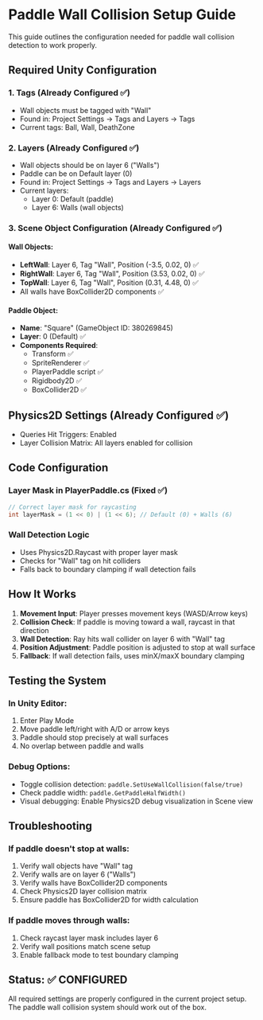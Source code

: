 # Paddle Wall Collision Setup Guide

This guide outlines the configuration needed for paddle wall collision detection to work properly.

## Required Unity Configuration

### 1. Tags (Already Configured ✅)
- Wall objects must be tagged with "Wall"
- Found in: Project Settings → Tags and Layers → Tags
- Current tags: Ball, Wall, DeathZone

### 2. Layers (Already Configured ✅)
- Wall objects should be on layer 6 ("Walls")
- Paddle can be on Default layer (0)
- Found in: Project Settings → Tags and Layers → Layers
- Current layers: 
  - Layer 0: Default (paddle)
  - Layer 6: Walls (wall objects)

### 3. Scene Object Configuration (Already Configured ✅)

#### Wall Objects:
- **LeftWall**: Layer 6, Tag "Wall", Position (-3.5, 0.02, 0) ✅
- **RightWall**: Layer 6, Tag "Wall", Position (3.53, 0.02, 0) ✅  
- **TopWall**: Layer 6, Tag "Wall", Position (0.31, 4.48, 0) ✅
- All walls have BoxCollider2D components ✅

#### Paddle Object:
- **Name**: "Square" (GameObject ID: 380269845)
- **Layer**: 0 (Default) ✅
- **Components Required**:
  - Transform ✅
  - SpriteRenderer ✅
  - PlayerPaddle script ✅
  - Rigidbody2D ✅
  - BoxCollider2D ✅

## Physics2D Settings (Already Configured ✅)
- Queries Hit Triggers: Enabled
- Layer Collision Matrix: All layers enabled for collision

## Code Configuration

### Layer Mask in PlayerPaddle.cs (Fixed ✅)
```csharp
// Correct layer mask for raycasting
int layerMask = (1 << 0) | (1 << 6); // Default (0) + Walls (6)
```

### Wall Detection Logic
- Uses Physics2D.Raycast with proper layer mask
- Checks for "Wall" tag on hit colliders
- Falls back to boundary clamping if wall detection fails

## How It Works

1. **Movement Input**: Player presses movement keys (WASD/Arrow keys)
2. **Collision Check**: If paddle is moving toward a wall, raycast in that direction
3. **Wall Detection**: Ray hits wall collider on layer 6 with "Wall" tag
4. **Position Adjustment**: Paddle position is adjusted to stop at wall surface
5. **Fallback**: If wall detection fails, uses minX/maxX boundary clamping

## Testing the System

### In Unity Editor:
1. Enter Play Mode
2. Move paddle left/right with A/D or arrow keys
3. Paddle should stop precisely at wall surfaces
4. No overlap between paddle and walls

### Debug Options:
- Toggle collision detection: `paddle.SetUseWallCollision(false/true)`
- Check paddle width: `paddle.GetPaddleHalfWidth()`
- Visual debugging: Enable Physics2D debug visualization in Scene view

## Troubleshooting

### If paddle doesn't stop at walls:
1. Verify wall objects have "Wall" tag
2. Verify walls are on layer 6 ("Walls")
3. Verify walls have BoxCollider2D components
4. Check Physics2D layer collision matrix
5. Ensure paddle has BoxCollider2D for width calculation

### If paddle moves through walls:
1. Check raycast layer mask includes layer 6
2. Verify wall positions match scene setup
3. Enable fallback mode to test boundary clamping

## Status: ✅ CONFIGURED

All required settings are properly configured in the current project setup.
The paddle wall collision system should work out of the box.